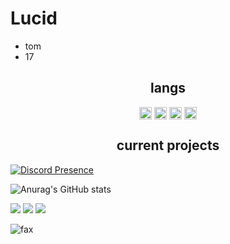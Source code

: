 <h1>Lucid</h1>

- tom
- 17

<h2 align="center">langs</h2>

<p align="center">
<img align="center" src="https://cdn.jsdelivr.net/npm/simple-icons@3.0.1/icons/python.svg" alt="python" height="20" width="20" />
<img align="center" src="https://cdn.jsdelivr.net/npm/simple-icons@3.0.1/icons/lua.svg" alt="lua" height="20" width="20" />
<img align="center" src="https://cdn.jsdelivr.net/npm/simple-icons@3.0.1/icons/csharp.svg" alt="csharp" height="20" width="20" />
<img align="center" src="https://cdn.jsdelivr.net/npm/simple-icons@3.0.1/icons/node-dot-js.svg" alt="nodejs" height="20" width="20" />
</p>

<h2 align="center">current projects</h2>

[![Discord Presence](https://lanyard.cnrad.dev/api/609827079818575903)](https://discord.com/users/609827079818575903)


![Anurag's GitHub stats](https://github-readme-stats.vercel.app/api?username=tom5m&count_private=true&show_icons=true&theme=tokyonight)
<p><img src="http://github-profile-summary-cards.vercel.app/api/cards/profile-details?username=tom5m&theme=tokyonight" />
<img src="https://github-readme-streak-stats.herokuapp.com/?user=tom5m&hide_border=true&card_width=338&theme=tokyonight" />
<img src="https://github-readme-stats.vercel.app/api/top-langs/?username=tom5m&langs_count=10&exclude_repo=&hide=jupyter%20notebook,vim%20script,cmake,makefile,batchfile,emacs%20lisp,css,html&layout=default&card_width=699&hide_border=true&theme=transparent" /></p>
<img src="https://komarev.com/ghpvc/?username=tom5m&color=lightgray" alt="fax" width="" height="">
